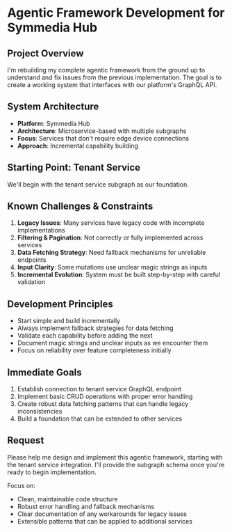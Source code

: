 # Agentic Framework Development for Symmedia Hub

## Project Overview
I'm rebuilding my complete agentic framework from the ground up to understand and fix issues from the previous implementation. The goal is to create a working system that interfaces with our platform's GraphQL API.

## System Architecture
- **Platform**: Symmedia Hub
- **Architecture**: Microservice-based with multiple subgraphs
- **Focus**: Services that don't require edge device connections
- **Approach**: Incremental capability building

## Starting Point: Tenant Service
We'll begin with the tenant service subgraph as our foundation.

## Known Challenges & Constraints
1. **Legacy Issues**: Many services have legacy code with incomplete implementations
2. **Filtering & Pagination**: Not correctly or fully implemented across services
3. **Data Fetching Strategy**: Need fallback mechanisms for unreliable endpoints
4. **Input Clarity**: Some mutations use unclear magic strings as inputs
5. **Incremental Evolution**: System must be built step-by-step with careful validation

## Development Principles
- Start simple and build incrementally
- Always implement fallback strategies for data fetching
- Validate each capability before adding the next
- Document magic strings and unclear inputs as we encounter them
- Focus on reliability over feature completeness initially

## Immediate Goals
1. Establish connection to tenant service GraphQL endpoint
2. Implement basic CRUD operations with proper error handling
3. Create robust data fetching patterns that can handle legacy inconsistencies
4. Build a foundation that can be extended to other services

## Request
Please help me design and implement this agentic framework, starting with the tenant service integration. I'll provide the subgraph schema once you're ready to begin implementation.

Focus on:
- Clean, maintainable code structure
- Robust error handling and fallback mechanisms
- Clear documentation of any workarounds for legacy issues
- Extensible patterns that can be applied to additional services